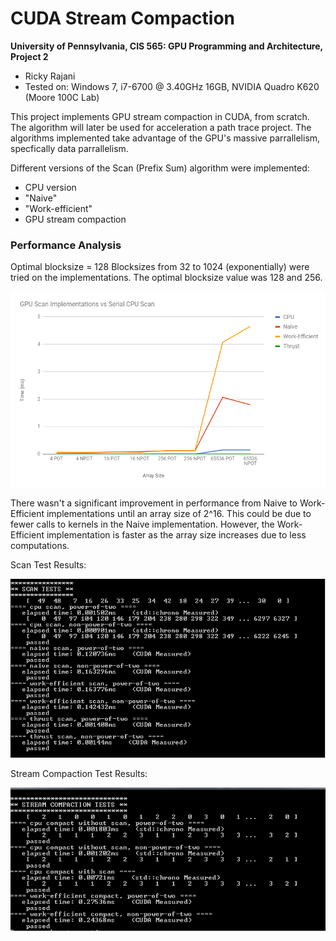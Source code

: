 CUDA Stream Compaction
======================

**University of Pennsylvania, CIS 565: GPU Programming and Architecture, Project 2**

* Ricky Rajani
* Tested on: Windows 7, i7-6700 @ 3.40GHz 16GB, NVIDIA Quadro K620 (Moore 100C Lab)

This project implements GPU stream compaction in CUDA, from scratch. The algorithm will later be used for acceleration a path trace project. The algorithms implemented take advantage of the GPU's massive parrallelism, specfically data parrallelism.

Different versions of the Scan (Prefix Sum) algorithm were implemented:
- CPU version
- "Naive"
- "Work-efficient"
- GPU stream compaction

### Performance Analysis

Optimal blocksize = 128
Blocksizes from 32 to 1024 (exponentially) were tried on the implementations. The optimal blocksize value was 128 and 256.

![](img/GraphComparisons.PNG)

There wasn't a significant improvement in performance from Naive to Work-Efficient implementations until an array size of 2^16. This could be due to fewer calls to kernels in the Naive implementation. However, the Work-Efficient implementation is faster as the array size increases due to less computations.

Scan Test Results:

![](img/ScanTests.PNG)

Stream Compaction Test Results:

![](img/CompactionTests.PNG)
